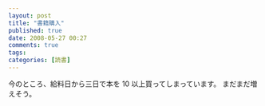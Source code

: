 ```yaml
---
layout: post
title: "書籍購入"
published: true
date: 2008-05-27 00:27
comments: true
tags:
categories: [読書]
---
```


今のところ、給料日から三日で本を 10 以上買ってしまっています。
まだまだ増えそう。
